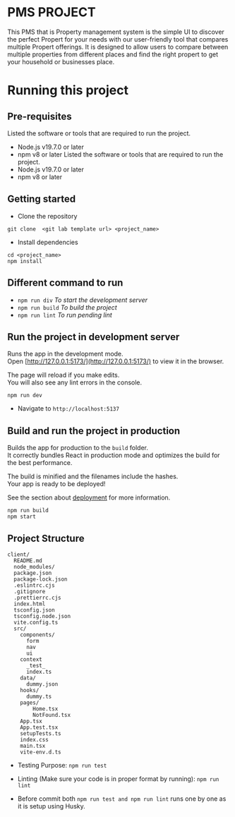 # PMS PROJECT

This PMS that is Property management system is the simple UI to discover the perfect Propert for your needs with our user-friendly tool that compares multiple Propert offerings. It is designed to allow users to compare between multiple properties from different places and find the right propert to get your household or businesses place.

# Running this project

## Pre-requisites

Listed the software or tools that are required to run the project.

- Node.js v19.7.0 or later
- npm v8 or later
  Listed the software or tools that are required to run the project.
- Node.js v19.7.0 or later
- npm v8 or later

## Getting started

- Clone the repository

```
git clone  <git lab template url> <project_name>
```

- Install dependencies

```
cd <project_name>
npm install
```

## Different command to run

- `npm run div` _To start the development server_
- `npm run build` _To build the project_
- `npm run lint` _To run pending lint_

## Run the project in development server

Runs the app in the development mode.<br>
Open [http://127.0.0.1:5173/](http://127.0.0.1:5173/) to view it in the browser.

The page will reload if you make edits.<br>
You will also see any lint errors in the console.

```
npm run dev
```

- Navigate to `http://localhost:5137`

## Build and run the project in production

Builds the app for production to the `build` folder.<br>
It correctly bundles React in production mode and optimizes the build for the best performance.

The build is minified and the filenames include the hashes.<br>
Your app is ready to be deployed!

See the section about [deployment](#deployment) for more information.

```
npm run build
npm start
```

## Project Structure

```
client/
  README.md
  node_modules/
  package.json
  package-lock.json
  .eslintrc.cjs
  .gitignore
  .prettierrc.cjs
  index.html
  tsconfig.json
  tsconfig.node.json
  vite.config.ts
  src/
    components/
      form
      nav
      ui
    context
      _test_
      index.ts
    data/
      dummy.json
    hooks/
      dummy.ts
    pages/
        Home.tsx
        NotFound.tsx
    App.tsx
    App.test.tsx
    setupTests.ts
    index.css
    main.tsx
    vite-env.d.ts
```

- Testing Purpose:
  `npm run test`

- Linting (Make sure your code is in proper format by running):
  `npm run lint`

- Before commit both `npm run test and npm run lint` runs one by one as it is setup using Husky.
